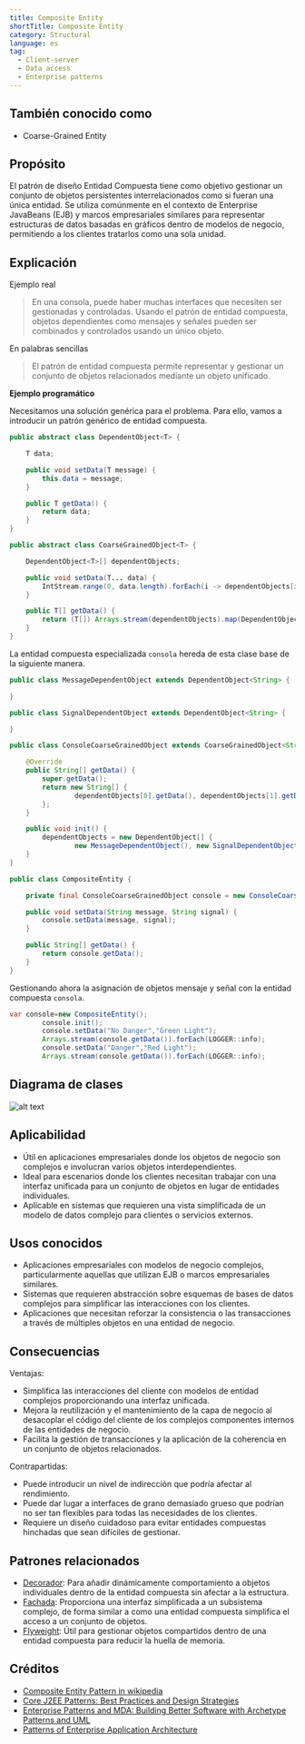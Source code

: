 ```yaml
---
title: Composite Entity
shortTitle: Composite Entity
category: Structural
language: es
tag:
  - Client-server
  - Data access
  - Enterprise patterns
---
```


## También conocido como

* Coarse-Grained Entity

## Propósito

El patrón de diseño Entidad Compuesta tiene como objetivo gestionar un conjunto de objetos persistentes
interrelacionados como si fueran una única entidad. Se utiliza comúnmente en el contexto de Enterprise JavaBeans (EJB) y
marcos empresariales similares para representar estructuras de datos basadas en gráficos dentro de modelos de negocio,
permitiendo a los clientes tratarlos como una sola unidad.

## Explicación

Ejemplo real

> En una consola, puede haber muchas interfaces que necesiten ser gestionadas y controladas. Usando el patrón de entidad
> compuesta, objetos dependientes como mensajes y señales pueden ser combinados y controlados usando un único objeto.

En palabras sencillas

> El patrón de entidad compuesta permite representar y gestionar un conjunto de objetos relacionados mediante un objeto
> unificado.

**Ejemplo programático**

Necesitamos una solución genérica para el problema. Para ello, vamos a introducir un patrón genérico de entidad
compuesta.

```java
public abstract class DependentObject<T> {

    T data;

    public void setData(T message) {
        this.data = message;
    }

    public T getData() {
        return data;
    }
}

public abstract class CoarseGrainedObject<T> {

    DependentObject<T>[] dependentObjects;

    public void setData(T... data) {
        IntStream.range(0, data.length).forEach(i -> dependentObjects[i].setData(data[i]));
    }

    public T[] getData() {
        return (T[]) Arrays.stream(dependentObjects).map(DependentObject::getData).toArray();
    }
}

```

La entidad compuesta especializada `consola` hereda de esta clase base de la siguiente manera.

```java
public class MessageDependentObject extends DependentObject<String> {

}

public class SignalDependentObject extends DependentObject<String> {

}

public class ConsoleCoarseGrainedObject extends CoarseGrainedObject<String> {

    @Override
    public String[] getData() {
        super.getData();
        return new String[] {
                dependentObjects[0].getData(), dependentObjects[1].getData()
        };
    }

    public void init() {
        dependentObjects = new DependentObject[] {
                new MessageDependentObject(), new SignalDependentObject()};
    }
}

public class CompositeEntity {

    private final ConsoleCoarseGrainedObject console = new ConsoleCoarseGrainedObject();

    public void setData(String message, String signal) {
        console.setData(message, signal);
    }

    public String[] getData() {
        return console.getData();
    }
}
```

Gestionando ahora la asignación de objetos mensaje y señal con la entidad compuesta `consola`.

```java
var console=new CompositeEntity();
        console.init();
        console.setData("No Danger","Green Light");
        Arrays.stream(console.getData()).forEach(LOGGER::info);
        console.setData("Danger","Red Light");
        Arrays.stream(console.getData()).forEach(LOGGER::info);
```

## Diagrama de clases

![alt text](./etc/composite_entity.urm.png "Patrón de entidad compuesta")

## Aplicabilidad

* Útil en aplicaciones empresariales donde los objetos de negocio son complejos e involucran varios objetos
  interdependientes.
* Ideal para escenarios donde los clientes necesitan trabajar con una interfaz unificada para un conjunto de objetos en
  lugar de entidades individuales.
* Aplicable en sistemas que requieren una vista simplificada de un modelo de datos complejo para clientes o servicios
  externos.

## Usos conocidos

* Aplicaciones empresariales con modelos de negocio complejos, particularmente aquellas que utilizan EJB o marcos
  empresariales similares.
* Sistemas que requieren abstracción sobre esquemas de bases de datos complejos para simplificar las interacciones con
  los clientes.
* Aplicaciones que necesitan reforzar la consistencia o las transacciones a través de múltiples objetos en una entidad
  de negocio.

## Consecuencias

Ventajas:

* Simplifica las interacciones del cliente con modelos de entidad complejos proporcionando una interfaz unificada.
* Mejora la reutilización y el mantenimiento de la capa de negocio al desacoplar el código del cliente de los complejos
  componentes internos de las entidades de negocio.
* Facilita la gestión de transacciones y la aplicación de la coherencia en un conjunto de objetos relacionados.

Contrapartidas:

* Puede introducir un nivel de indirección que podría afectar al rendimiento.
* Puede dar lugar a interfaces de grano demasiado grueso que podrían no ser tan flexibles para todas las necesidades de
  los clientes.
* Requiere un diseño cuidadoso para evitar entidades compuestas hinchadas que sean difíciles de gestionar.

## Patrones relacionados

* [Decorador](https://java-design-patterns.com/patterns/decorator/): Para añadir dinámicamente comportamiento a objetos
  individuales dentro de la entidad compuesta sin afectar a la estructura.
* [Fachada](https://java-design-patterns.com/patterns/facade/): Proporciona una interfaz simplificada a un subsistema
  complejo, de forma similar a como una entidad compuesta simplifica el acceso a un conjunto de objetos.
* [Flyweight](https://java-design-patterns.com/patterns/flyweight/): Útil para gestionar objetos compartidos dentro de
  una entidad compuesta para reducir la huella de memoria.

## Créditos

* [Composite Entity Pattern in wikipedia](https://en.wikipedia.org/wiki/Composite_entity_pattern)
* [Core J2EE Patterns: Best Practices and Design Strategies](https://amzn.to/4cAbDap)
* [Enterprise Patterns and MDA: Building Better Software with Archetype Patterns and UML](https://amzn.to/49mslqS)
* [Patterns of Enterprise Application Architecture](https://amzn.to/3xjKdpe)
